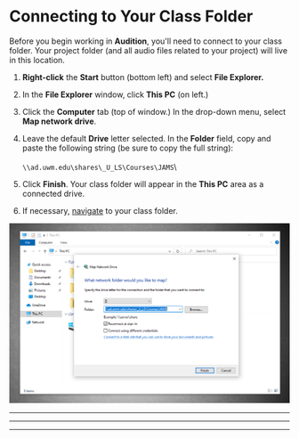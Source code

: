 # Connecting to Your Class Folder

Before you begin working in **Audition**, you'll need to connect to your class folder. Your project folder (and all audio files related to your project) will live in this location.

1. **Right-click** the **Start** button (bottom left) and select **File Explorer.**
2. In the **File Explorer** window, click **This PC** (on left.)&#x20;
3. Click the **Computer** tab (top of window.) In the drop-down menu, select **Map network drive**.&#x20;
4. Leave the default **Drive** letter selected. In the **Folder** field, copy and paste the following string (be sure to copy the full string): \
   \
   `\\ad.uwm.edu\shares\_U_LS\Courses\JAMS`\

5. Click **Finish**. Your class folder will appear in the **This PC** area as a connected drive.&#x20;
6. If necessary, [navigate](https://app.gitbook.com/@techresources/s/file-and-folder-management-windows-edition/navigating-folder-tree) to your class folder.

![Connecting to your class folder on a PC.](../.gitbook/assets/connecting-to-your-class-folder.png)





****

****

****
